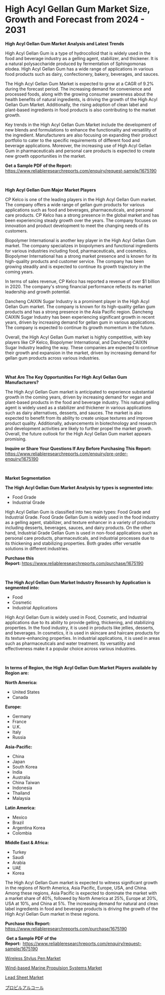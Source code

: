 <p><h1>High Acyl Gellan Gum Market Size, Growth and Forecast from 2024 - 2031</h1></p><p><strong>High Acyl Gellan Gum Market Analysis and Latest Trends</strong></p>
<p><p>High Acyl Gellan Gum is a type of hydrocolloid that is widely used in the food and beverage industry as a gelling agent, stabilizer, and thickener. It is a natural polysaccharide produced by fermentation of Sphingomonas elodea. High Acyl Gellan Gum has a wide range of applications in various food products such as dairy, confectionery, bakery, beverages, and sauces.</p><p>The High Acyl Gellan Gum Market is expected to grow at a CAGR of 9.2% during the forecast period. The increasing demand for convenience and processed foods, along with the growing consumer awareness about the health benefits of natural ingredients, is driving the growth of the High Acyl Gellan Gum Market. Additionally, the rising adoption of clean label and plant-based ingredients in food products is also contributing to the market growth.</p><p>Key trends in the High Acyl Gellan Gum Market include the development of new blends and formulations to enhance the functionality and versatility of the ingredient. Manufacturers are also focusing on expanding their product portfolio to cater to the specific requirements of different food and beverage applications. Moreover, the increasing use of High Acyl Gellan Gum in pharmaceuticals and personal care products is expected to create new growth opportunities in the market.</p></p>
<p><strong>Get a Sample PDF of the Report:&nbsp;</strong> <a href="https://www.reliableresearchreports.com/enquiry/request-sample/1675190">https://www.reliableresearchreports.com/enquiry/request-sample/1675190</a></p>
<p>&nbsp;</p>
<p><strong>High Acyl Gellan Gum Major Market Players</strong></p>
<p><p>CP Kelco is one of the leading players in the High Acyl Gellan Gum market. The company offers a wide range of gellan gum products for various applications such as food and beverages, pharmaceuticals, and personal care products. CP Kelco has a strong presence in the global market and has been experiencing steady growth over the years. The company focuses on innovation and product development to meet the changing needs of its customers. </p><p>Biopolymer International is another key player in the High Acyl Gellan Gum market. The company specializes in biopolymers and functional ingredients for various industries including food, pharmaceuticals, and cosmetics. Biopolymer International has a strong market presence and is known for its high-quality products and customer service. The company has been growing steadily and is expected to continue its growth trajectory in the coming years.</p><p>In terms of sales revenue, CP Kelco has reported a revenue of over $1 billion in 2020. The company's strong financial performance reflects its market leadership and growth potential. </p><p>Dancheng CAIXIN Sugar Industry is a prominent player in the High Acyl Gellan Gum market. The company is known for its high-quality gellan gum products and has a strong presence in the Asia Pacific region. Dancheng CAIXIN Sugar Industry has been experiencing significant growth in recent years, driven by increasing demand for gellan gum in various applications. The company is expected to continue its growth momentum in the future.</p><p>Overall, the High Acyl Gellan Gum market is highly competitive, with key players like CP Kelco, Biopolymer International, and Dancheng CAIXIN Sugar Industry leading the way. These companies are expected to continue their growth and expansion in the market, driven by increasing demand for gellan gum products across various industries.</p></p>
<p>&nbsp;</p>
<p><strong>What Are The Key Opportunities For High Acyl Gellan Gum Manufacturers?</strong></p>
<p><p>The High Acyl Gellan Gum market is anticipated to experience substantial growth in the coming years, driven by increasing demand for vegan and plant-based products in the food and beverage industry. This natural gelling agent is widely used as a stabilizer and thickener in various applications such as dairy alternatives, desserts, and sauces. The market is also expected to benefit from its ability to create unique textures and improve product quality. Additionally, advancements in biotechnology and research and development activities are likely to further propel the market growth. Overall, the future outlook for the High Acyl Gellan Gum market appears promising.</p></p>
<p><strong>Inquire or Share Your Questions If Any Before Purchasing This Report:</strong> <a href="https://www.reliableresearchreports.com/enquiry/pre-order-enquiry/1675190">https://www.reliableresearchreports.com/enquiry/pre-order-enquiry/1675190</a></p>
<p>&nbsp;</p>
<p><strong>Market Segmentation</strong></p>
<p><strong>The High Acyl Gellan Gum Market Analysis by types is segmented into:</strong></p>
<p><ul><li>Food Grade</li><li>Industrial Grade</li></ul></p>
<p><p>High Acyl Gellan Gum is classified into two main types: Food Grade and Industrial Grade. Food Grade Gellan Gum is widely used in the food industry as a gelling agent, stabilizer, and texture enhancer in a variety of products including desserts, beverages, sauces, and dairy products. On the other hand, Industrial Grade Gellan Gum is used in non-food applications such as personal care products, pharmaceuticals, and industrial processes due to its thickening and stabilizing properties. Both grades offer versatile solutions in different industries.</p></p>
<p><strong>Purchase this Report:&nbsp;</strong><a href="https://www.reliableresearchreports.com/purchase/1675190">https://www.reliableresearchreports.com/purchase/1675190</a></p>
<p>&nbsp;</p>
<p><strong>The High Acyl Gellan Gum Market Industry Research by Application is segmented into:</strong></p>
<p><ul><li>Food</li><li>Cosmetic</li><li>Industrial Applications</li></ul></p>
<p><p>High Acyl Gellan Gum is widely used in Food, Cosmetic, and Industrial applications due to its ability to provide gelling, thickening, and stabilizing properties. In the food industry, it is used in products like jellies, desserts, and beverages. In cosmetics, it is used in skincare and haircare products for its texture-enhancing properties. In industrial applications, it is used in areas such as pharmaceuticals and water treatment. Its versatility and effectiveness make it a popular choice across various industries.</p></p>
<p>&nbsp;</p>
<p><strong>In terms of Region, the High Acyl Gellan Gum Market Players available by Region are:</strong></p>
<p>
    <p> <strong> North America: </strong>
        <ul>
            <li>United States</li>
            <li>Canada</li>
        </ul>
        </p> 
    <p> <strong> Europe: </strong>
        <ul>
            <li>Germany</li>
            <li>France</li>
            <li>U.K.</li>
            <li>Italy</li>
            <li>Russia</li>
        </ul>
        </p> 
    <p> <strong> Asia-Pacific: </strong>
        <ul>
            <li>China</li>
            <li>Japan</li>
            <li>South Korea</li>
            <li>India</li>
            <li>Australia</li>
            <li>China Taiwan</li>
            <li>Indonesia</li>
            <li>Thailand</li>
            <li>Malaysia</li>
        </ul>
        </p> 
    <p> <strong> Latin America: </strong>
        <ul>
            <li>Mexico</li>
            <li>Brazil</li>
            <li>Argentina Korea</li>
            <li>Colombia</li>
        </ul>
        </p> 
    <p> <strong> Middle East & Africa: </strong>
        <ul>
            <li>Turkey</li>
            <li>Saudi</li>
            <li>Arabia</li>
            <li>UAE</li>
            <li>Korea</li>
        </ul>
    </p>
    </p>
<p><p>The High Acyl Gellan Gum market is expected to witness significant growth in the regions of North America, Asia Pacific, Europe, USA, and China. Among these regions, Asia Pacific is expected to dominate the market with a market share of 40%, followed by North America at 25%, Europe at 20%, USA at 10%, and China at 5%. The increasing demand for natural and clean label ingredients in food and beverage products is driving the growth of the High Acyl Gellan Gum market in these regions.</p></p>
<p><strong>Purchase this Report: </strong><a href="https://www.reliableresearchreports.com/purchase/1675190">https://www.reliableresearchreports.com/purchase/1675190</a></p>
<p>&nbsp;<strong>Get a Sample PDF of the Report:&nbsp;&nbsp;</strong><a href="https://www.reliableresearchreports.com/enquiry/request-sample/1675190">https://www.reliableresearchreports.com/enquiry/request-sample/1675190</a></p>
<p><strong></strong></p>
<p><p><a href="https://butternut-bug-553.notion.site/Wireless-Stylus-Pen-Market-Research-Report-Forecasted-for-Period-from-2024-2031-by-Market-Type-M-db0982f9c2d546ee88cda5a23f3d55b4">Wireless Stylus Pen Market</a></p><p><a href="https://view.publitas.com/reportprime-1/wind-based-marine-propulsion-systems-market-size-and-growth-market-segmentation-regional-and-country-breakdowns-and-market-trends-for-period-from-2023-2030/">Wind-based Marine Propulsion Systems Market</a></p><p><a href="https://view.publitas.com/reportprime-1/lead-sheet-market-size-and-growth-market-segmentation-regional-and-country-breakdowns-and-market-trends-for-period-from-2023-2030/">Lead Sheet Market</a></p><p><a href="https://medium.com/@alonzomoenrt8956/%E3%83%97%E3%83%AD%E3%83%91%E3%83%B3%E9%85%B8%E3%82%A2%E3%83%AB%E3%82%B3%E3%83%BC%E3%83%AB%E3%81%AE%E5%B8%82%E5%A0%B4%E8%AA%BF%E6%9F%BB%E3%83%AC%E3%83%9D%E3%83%BC%E3%83%88-%E3%81%9D%E3%81%AE%E6%AD%B4%E5%8F%B2%E3%81%8A%E3%82%88%E3%81%B32031%E5%B9%B4%E3%81%BE%E3%81%A7%E3%81%AE%E4%BA%88%E6%B8%AC-8bdc467a1ceb">プロピルアルコール</a></p></p>